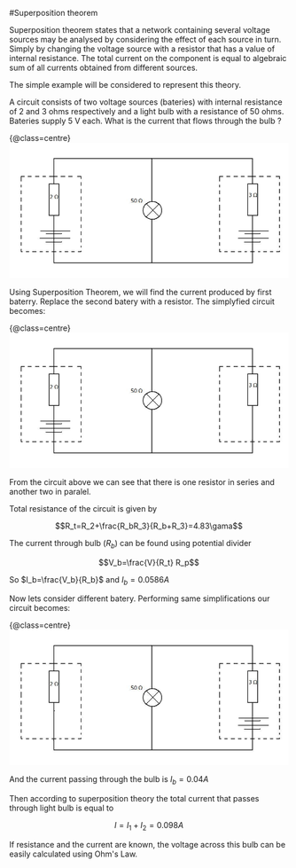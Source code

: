 #Superposition theorem

Superposition theorem states that a network containing several voltage sources may be analysed by considering the effect of each source in turn. Simply by changing the voltage source with a resistor that has a value of internal resistance. 
The total current on the component is equal to algebraic sum of all currents obtained from different sources.

The simple example will be considered to represent this theory.

A circuit consists of two voltage sources (bateries) with internal resistance of 2 and 3 ohms respectively and a light bulb with a resistance of 50 ohms. Bateries supply 5 V each. What is the current that flows through the bulb ?

{@class=centre}
![Superposition](../resources/sup_1.jpg) 

Using Superposition Theorem, we will find the current produced by first baterry.
Replace the second batery with a resistor. The simplyfied circuit becomes:

{@class=centre}
![Superposition](../resources/sup_2.jpg) 

From the circuit above we can see that there is one resistor in series and another two in paralel.

Total resistance of the circuit is given by 

$$R_t=R_2+\frac{R_bR_3}{R_b+R_3}=4.83\gama$$

The current through bulb ($R_b$) can be found using potential divider 

$$V_b=\frac{V}{R_t} R_p$$ 

So $I_b=\frac{V_b}{R_b}$ 	and   $I_b=0.0586 A$ 

Now lets consider different batery. Performing same simplifications our circuit becomes:

{@class=centre}
![Superposition](../resources/sup_3.jpg) 

And the current passing through the bulb is $I_b=0.04 A$


Then according to superposition theory the total current that passes through light bulb is equal to 

$$I=I_1+I_2=0.098 A$$

If resistance and the current are known, the voltage across this bulb can be easily calculated using Ohm's Law.